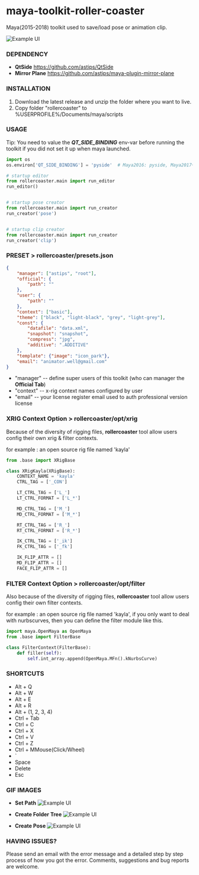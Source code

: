 # maya-toolkit-roller-coaster
Maya(2015-2018) toolkit used to save/load pose or animation clip.

![Example UI](images/about.png)


### DEPENDENCY
- **QtSide** https://github.com/astips/QtSide
- **Mirror Plane** https://github.com/astips/maya-plugin-mirror-plane

### INSTALLATION
1. Download the latest release and unzip the folder where you want to live.
2. Copy folder "rollercoaster" to %USERPROFILE%/Documents/maya/scripts

### USAGE
Tip: You need to value the _**QT_SIDE_BINDING**_ env-var before running the toolkit if you 
did not set it up when maya launched.
```python
import os
os.environ['QT_SIDE_BINDING'] = 'pyside'  # Maya2016: pyside, Maya2017+: pyside2
```
```python
# startup editor
from rollercoaster.main import run_editor
run_editor()


# startup pose creator
from rollercoaster.main import run_creator
run_creator('pose')


# startup clip creator
from rollercoaster.main import run_creator
run_creator('clip')
```
### PRESET > rollercoaster/presets.json
```json
{
    "manager": ["astips", "root"],
    "official": {
        "path": ""
    },
    "user": {
        "path": ""
    },
    "context": ["basic"],
    "theme": ["black", "light-black", "grey", "light-grey"],
    "const": {
        "datafile": "data.xml",
        "snapshot": "snapshot",
        "compress": "jpg",
        "additive": ".ADDITIVE"
    },
    "template": {"image": "icon_park"},
    "email": "animator.well@gmail.com"
}
```
- "manager" -- define super users of this toolkit (who can manager the **Official Tab**)
- "context" -- x-rig context names configured by user
- "email" -- your license register email used to auth professional version license

### XRIG Context Option > rollercoaster/opt/xrig
Because of the diversity of rigging files, **rollercoaster** tool allow users config their own
xrig & filter contexts.

for example : an open source rig file named 'kayla'

```python
from .base import XRigBase

class XRigKayla(XRigBase):
    CONTEXT_NAME = 'kayla'
    CTRL_TAG = ['_CON']

    LT_CTRL_TAG = ['L_']
    LT_CTRL_FORMAT = ['L_*']

    MD_CTRL_TAG = ['M_']
    MD_CTRL_FORMAT = ['M_*']

    RT_CTRL_TAG = ['R_']
    RT_CTRL_FORMAT = ['R_*']

    IK_CTRL_TAG = ['_ik']
    FK_CTRL_TAG = ['_fk']

    IK_FLIP_ATTR = []
    MD_FLIP_ATTR = []
    FACE_FLIP_ATTR = []
```
### FILTER Context Option > rollercoaster/opt/filter
Also because of the diversity of rigging files, **rollercoaster** tool allow users config their own
filter contexts.

for example : an open source rig file named 'kayla', if you only want to deal with nurbscurves,
then you can define the filter module like this.

```python
import maya.OpenMaya as OpenMaya
from .base import FilterBase

class FilterContext(FilterBase):
    def filler(self):
        self.int_array.append(OpenMaya.MFn().kNurbsCurve)
```

### SHORTCUTS
- Alt + Q
- Alt + W
- Alt + E
- Alt + R
- Alt + (1, 2, 3, 4)
- Ctrl + Tab
- Ctrl + C
- Ctrl + X
- Ctrl + V
- Ctrl + Z
- Ctrl + MMouse(Click/Wheel)
- `
- Space
- Delete
- Esc


### GIF IMAGES

- **Set Path**
![Example UI](images/setpath.gif)

- **Create Folder Tree**
![Example UI](images/createtree.gif)

- **Create Pose**
![Example UI](images/createpose.gif)

### HAVING ISSUES?
Please send an email with the error message and a detailed step by step process of how you got the error.
Comments, suggestions and bug reports are welcome.  

